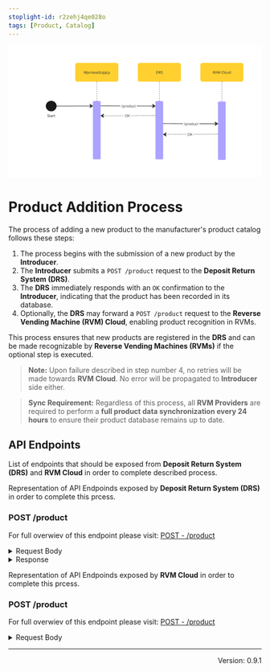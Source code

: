 ```yaml
---
stoplight-id: r2zehj4qe028o
tags: [Product, Catalog]
---
```


![NewProductAdded.png](../../assets/images/NewProductAdded.png)

# Product Addition Process

The process of adding a new product to the manufacturer's product catalog follows these steps:

1. The process begins with the submission of a new product by the **Introducer**.
2. The **Introducer** submits a `POST /product` request to the **Deposit Return System (DRS)**.
3. The **DRS** immediately responds with an `OK` confirmation to the **Introducer**, indicating that the product has been recorded in its database.
4. Optionally, the **DRS** may forward a `POST /product` request to the **Reverse Vending Machine (RVM) Cloud**, enabling product recognition in RVMs.

This process ensures that new products are registered in the **DRS** and can be made recognizable by **Reverse Vending Machines (RVMs)** if the optional step is executed.

> **Note:** Upon failure described in step number 4, no retries will be made towards **RVM Cloud**. No error will be propagated to **Introducer** side either.

> **Sync Requirement:** Regardless of this process, all **RVM Providers** are required to perform a **full product data synchronization every 24 hours** to ensure their product database remains up to date.

## API Endpoints

List of endpoints that should be exposed from **Deposit Return System (DRS)** and **RVM Cloud** in order to complete described process.

<!--
type: tab
title: DRS
-->
Representation of API Endpoinds exposed by **Deposit Return System (DRS)** in order to complete this prcess.

### POST /product

For full overwiev of this endpoint please visit: [POST - /product](https://kaucja.stoplight.io/docs/rvm-api/31bd1367b3f33-add-or-update-product)

<details>

<summary>Request Body</summary>

```yaml jsonSchema
  $ref: '../../models/ProductPost.yaml'
```

</details>

<details>

<summary>Response</summary>

```yaml jsonSchema
  {
  "type": "object",
  "properties": {
    "id": {
      "type": "string"
    }
  }
}
```

</details>

<!--
type: tab
title: RVM
-->

Representation of API Endpoinds exposed by **RVM Cloud** in order to complete this prcess.

### POST /product

For full overwiev of this endpoint please visit: [POST - /product](https://kaucja.stoplight.io/docs/rvm-api/rxi2pcz3px8sq-add-or-update-product)

<details>
<summary>Request Body</summary>

```yaml jsonSchema
  $ref: '../../models/Product.yaml'
```

</details>

<!-- type: tab-end -->

---
<div style="text-align: right"> Version: 0.9.1</div>
